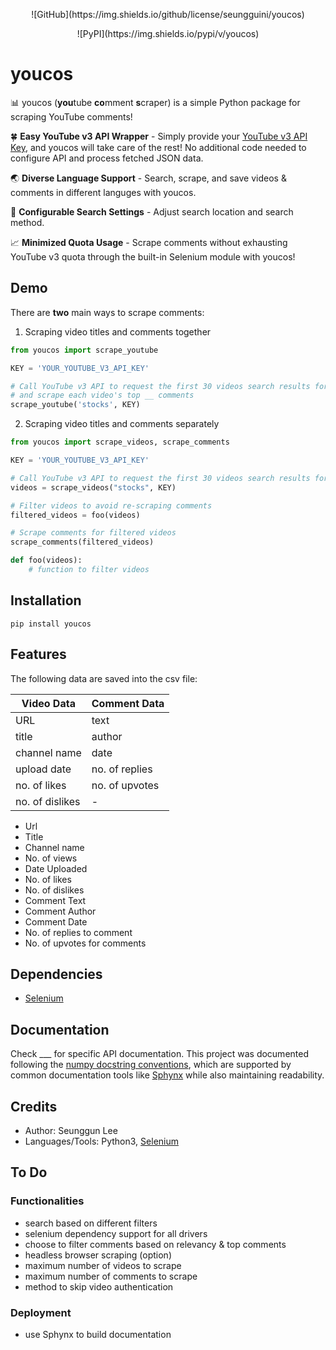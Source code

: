  <p style="text-align: center;">![GitHub](https://img.shields.io/github/license/seungguini/youcos)</p>
 <p style="text-align: center;">![PyPI](https://img.shields.io/pypi/v/youcos)</p>

# youcos

:bar_chart: youcos (**you**tube **co**mment **s**craper) is a simple Python package for scraping YouTube comments!

:four_leaf_clover: **Easy YouTube v3 API Wrapper** - Simply provide your [YouTube v3 API Key](https://developers.google.com/youtube/v3/getting-started), and youcos will take care of the rest!
No additional code needed to configure API and process fetched JSON data.

:earth_asia: **Diverse Language Support** - Search, scrape, and save videos & comments in different languges with youcos.

:test_tube:	**Configurable Search Settings** - Adjust search location and search method.

:chart_with_upwards_trend: **Minimized Quota Usage** - Scrape comments without exhausting YouTube v3 quota through the built-in Selenium module with youcos!

## Demo
There are **two** main ways to scrape comments:

1. Scraping video titles and comments together
```python
from youcos import scrape_youtube

KEY = 'YOUR_YOUTUBE_V3_API_KEY'

# Call YouTube v3 API to request the first 30 videos search results for 'stocks'
# and scrape each video's top __ comments
scrape_youtube('stocks', KEY)
```

2. Scraping video titles and comments separately
```python
from youcos import scrape_videos, scrape_comments

KEY = 'YOUR_YOUTUBE_V3_API_KEY'

# Call YouTube v3 API to request the first 30 videos search results for 'stocks'
videos = scrape_videos("stocks", KEY)

# Filter videos to avoid re-scraping comments
filtered_videos = foo(videos)

# Scrape comments for filtered videos
scrape_comments(filtered_videos)

def foo(videos):
    # function to filter videos
```
## Installation   
`pip install youcos`

## Features
The following data are saved into the csv file:

| Video Data | Comment Data |
| ----------- | ----------- |
| URL         | text        |
| title       | author      |
| channel name| date        |
| upload date | no. of replies|
| no. of likes| no. of upvotes|
| no. of dislikes| -        | 


- Url
- Title
- Channel name
- No. of views
- Date Uploaded
- No. of likes
- No. of dislikes
- Comment Text
- Comment Author
- Comment Date
- No. of replies to comment
- No. of upvotes for comments

## Dependencies
- [Selenium](https://www.selenium.dev/)

## Documentation
Check ___ for specific API documentation. This project was documented following the [numpy docstring conventions](https://github.com/numpy/numpy/blob/master/doc/HOWTO_DOCUMENT.rst.txt),
which are supported by common documentation tools like [Sphynx](https://www.sphinx-doc.org/) while also maintaining readability.

## Credits
- Author: Seunggun Lee
- Languages/Tools: Python3, [Selenium](https://www.selenium.dev/)

## To Do
### Functionalities
- search based on different filters
- selenium dependency support for all drivers
- choose to filter comments based on relevancy & top comments
- headless browser scraping (option)
- maximum number of videos to scrape
- maximum number of comments to scrape
- method to skip video authentication
### Deployment
- use Sphynx to build documentation

